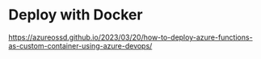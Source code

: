 # Deploy with Docker

https://azureossd.github.io/2023/03/20/how-to-deploy-azure-functions-as-custom-container-using-azure-devops/
